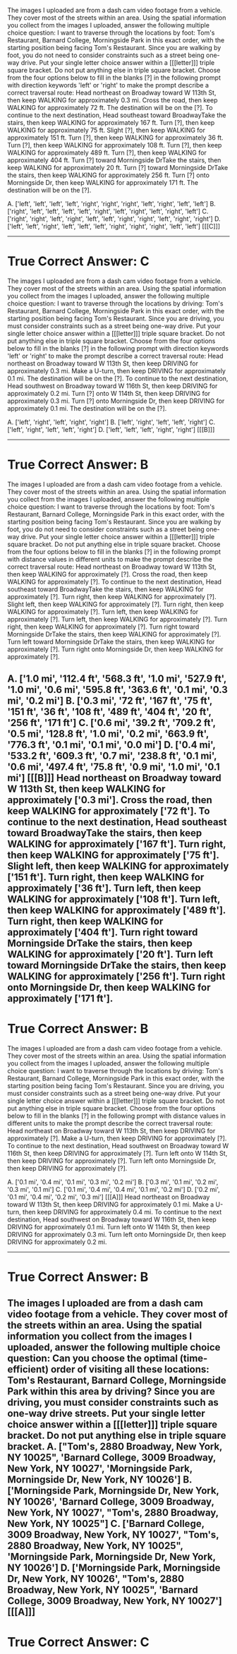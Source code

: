 
The images I uploaded are from a dash cam video footage from a vehicle. They cover most of the streets within an area. Using the spatial information you collect from the images I uploaded, answer the following multiple choice question:
I want to traverse through the locations by foot: Tom's Restaurant, Barnard College, Morningside Park in this exact order, with the starting position being facing Tom's Restaurant. Since you are walking by foot, you do not need to consider constraints such as a street being one-way drive.
Put your single letter choice answer within a [[[letter]]] triple square bracket. Do not put anything else in triple square bracket.
Choose from the four options below to fill in the blanks [?] in the following prompt with direction keywords 'left' or 'right' to make the prompt describe a correct traversal route:
Head northeast on Broadway toward W 113th St, then keep WALKING for approximately 0.3 mi.
Cross the road, then keep WALKING for approximately 72 ft.
The destination will be on the [?].
To continue to the next destination, Head southeast toward BroadwayTake the stairs, then keep WALKING for approximately 167 ft.
Turn [?], then keep WALKING for approximately 75 ft.
Slight [?], then keep WALKING for approximately 151 ft.
Turn [?], then keep WALKING for approximately 36 ft.
Turn [?], then keep WALKING for approximately 108 ft.
Turn [?], then keep WALKING for approximately 489 ft.
Turn [?], then keep WALKING for approximately 404 ft.
Turn [?] toward Morningside DrTake the stairs, then keep WALKING for approximately 20 ft.
Turn [?] toward Morningside DrTake the stairs, then keep WALKING for approximately 256 ft.
Turn [?] onto Morningside Dr, then keep WALKING for approximately 171 ft.
The destination will be on the [?].

A. ['left', 'left', 'left', 'left', 'right', 'right', 'right', 'left', 'right', 'left', 'left']      B. ['right', 'left', 'left', 'left', 'left', 'right', 'left', 'right', 'left', 'right', 'left']
C. ['right', 'right', 'left', 'right', 'left', 'left', 'right', 'right', 'left', 'right', 'right']      D. ['left', 'left', 'right', 'left', 'left', 'left', 'right', 'right', 'right', 'left', 'left']
[[[C]]]

----------
True Correct Answer: C
==========

The images I uploaded are from a dash cam video footage from a vehicle. They cover most of the streets within an area. Using the spatial information you collect from the images I uploaded, answer the following multiple choice question:
I want to traverse through the locations by driving: Tom's Restaurant, Barnard College, Morningside Park in this exact order, with the starting position being facing Tom's Restaurant. Since you are driving, you must consider constraints such as a street being one-way drive.
Put your single letter choice answer within a [[[letter]]] triple square bracket. Do not put anything else in triple square bracket.
Choose from the four options below to fill in the blanks [?] in the following prompt with direction keywords 'left' or 'right' to make the prompt describe a correct traversal route:
Head northeast on Broadway toward W 113th St, then keep DRIVING for approximately 0.3 mi.
Make a U-turn, then keep DRIVING for approximately 0.1 mi.
The destination will be on the [?].
To continue to the next destination, Head southwest on Broadway toward W 116th St, then keep DRIVING for approximately 0.2 mi.
Turn [?] onto W 114th St, then keep DRIVING for approximately 0.3 mi.
Turn [?] onto Morningside Dr, then keep DRIVING for approximately 0.1 mi.
The destination will be on the [?].

A. ['left', 'right', 'left', 'right', 'right']      B. ['left', 'right', 'left', 'left', 'right']
C. ['left', 'right', 'left', 'left', 'right']      D. ['left', 'left', 'left', 'right', 'right']
[[[B]]]

----------
True Correct Answer: B
==========

The images I uploaded are from a dash cam video footage from a vehicle. They cover most of the streets within an area. Using the spatial information you collect from the images I uploaded, answer the following multiple choice question:
I want to traverse through the locations by foot: Tom's Restaurant, Barnard College, Morningside Park in this exact order, with the starting position being facing Tom's Restaurant. Since you are walking by foot, you do not need to consider constraints such as a street being one-way drive.
Put your single letter choice answer within a [[[letter]]] triple square bracket. Do not put anything else in triple square bracket.
Choose from the four options below to fill in the blanks [?] in the following prompt with distance values in different units to make the prompt describe the correct traversal route:
Head northeast on Broadway toward W 113th St, then keep WALKING for approximately [?]. 
Cross the road, then keep WALKING for approximately [?]. 
To continue to the next destination, Head southeast toward BroadwayTake the stairs, then keep WALKING for approximately [?]. 
Turn right, then keep WALKING for approximately [?]. 
Slight left, then keep WALKING for approximately [?]. 
Turn right, then keep WALKING for approximately [?]. 
Turn left, then keep WALKING for approximately [?]. 
Turn left, then keep WALKING for approximately [?]. 
Turn right, then keep WALKING for approximately [?]. 
Turn right toward Morningside DrTake the stairs, then keep WALKING for approximately [?]. 
Turn left toward Morningside DrTake the stairs, then keep WALKING for approximately [?]. 
Turn right onto Morningside Dr, then keep WALKING for approximately [?]. 

A. ['1.0 mi', '112.4 ft', '568.3 ft', '1.0 mi', '527.9 ft', '1.0 mi', '0.6 mi', '595.8 ft', '363.6 ft', '0.1 mi', '0.3 mi', '0.2 mi']      B. ['0.3 mi', '72 ft', '167 ft', '75 ft', '151 ft', '36 ft', '108 ft', '489 ft', '404 ft', '20 ft', '256 ft', '171 ft']
C. ['0.6 mi', '39.2 ft', '709.2 ft', '0.5 mi', '128.8 ft', '1.0 mi', '0.2 mi', '663.9 ft', '776.3 ft', '0.1 mi', '0.1 mi', '0.0 mi']      D. ['0.4 mi', '533.2 ft', '609.3 ft', '0.7 mi', '238.8 ft', '0.1 mi', '0.6 mi', '497.4 ft', '75.8 ft', '0.9 mi', '1.0 mi', '0.1 mi']
[[[B]]]
Head northeast on Broadway toward W 113th St, then keep WALKING for approximately ['0.3 mi']. 
Cross the road, then keep WALKING for approximately ['72 ft']. 
To continue to the next destination, Head southeast toward BroadwayTake the stairs, then keep WALKING for approximately ['167 ft']. 
Turn right, then keep WALKING for approximately ['75 ft']. 
Slight left, then keep WALKING for approximately ['151 ft']. 
Turn right, then keep WALKING for approximately ['36 ft']. 
Turn left, then keep WALKING for approximately ['108 ft']. 
Turn left, then keep WALKING for approximately ['489 ft']. 
Turn right, then keep WALKING for approximately ['404 ft']. 
Turn right toward Morningside DrTake the stairs, then keep WALKING for approximately ['20 ft']. 
Turn left toward Morningside DrTake the stairs, then keep WALKING for approximately ['256 ft']. 
Turn right onto Morningside Dr, then keep WALKING for approximately ['171 ft'].
----------
True Correct Answer: B
==========

The images I uploaded are from a dash cam video footage from a vehicle. They cover most of the streets within an area. Using the spatial information you collect from the images I uploaded, answer the following multiple choice question:
I want to traverse through the locations by driving: Tom's Restaurant, Barnard College, Morningside Park in this exact order, with the starting position being facing Tom's Restaurant. Since you are driving, you must consider constraints such as a street being one-way drive.
Put your single letter choice answer within a [[[letter]]] triple square bracket. Do not put anything else in triple square bracket.
Choose from the four options below to fill in the blanks [?] in the following prompt with distance values in different units to make the prompt describe the correct traversal route:
Head northeast on Broadway toward W 113th St, then keep DRIVING for approximately [?]. 
Make a U-turn, then keep DRIVING for approximately [?]. 
To continue to the next destination, Head southwest on Broadway toward W 116th St, then keep DRIVING for approximately [?]. 
Turn left onto W 114th St, then keep DRIVING for approximately [?]. 
Turn left onto Morningside Dr, then keep DRIVING for approximately [?]. 

A. ['0.1 mi', '0.4 mi', '0.1 mi', '0.3 mi', '0.2 mi']      B. ['0.3 mi', '0.1 mi', '0.2 mi', '0.3 mi', '0.1 mi']
C. ['0.1 mi', '0.4 mi', '0.4 mi', '0.1 mi', '0.2 mi']      D. ['0.2 mi', '0.1 mi', '0.4 mi', '0.2 mi', '0.3 mi']
[[[A]]]
Head northeast on Broadway toward W 113th St, then keep DRIVING for approximately 0.1 mi. 
Make a U-turn, then keep DRIVING for approximately 0.4 mi. 
To continue to the next destination, Head southwest on Broadway toward W 116th St, then keep DRIVING for approximately 0.1 mi. 
Turn left onto W 114th St, then keep DRIVING for approximately 0.3 mi. 
Turn left onto Morningside Dr, then keep DRIVING for approximately 0.2 mi.

----------
True Correct Answer: B
==========

The images I uploaded are from a dash cam video footage from a vehicle. They cover most of the streets within an area. Using the spatial information you collect from the images I uploaded, answer the following multiple choice question:
Can you choose the optimal (time-efficient) order of visiting all these locations: Tom's Restaurant, Barnard College, Morningside Park within this area by driving? Since you are driving, you must consider constraints such as one-way drive streets.
Put your single letter choice answer within a [[[letter]]] triple square bracket. Do not put anything else in triple square bracket.
A. ["Tom's, 2880 Broadway, New York, NY 10025", 'Barnard College, 3009 Broadway, New York, NY 10027', 'Morningside Park, Morningside Dr, New York, NY 10026']      B. ['Morningside Park, Morningside Dr, New York, NY 10026', 'Barnard College, 3009 Broadway, New York, NY 10027', "Tom's, 2880 Broadway, New York, NY 10025"]
C. ['Barnard College, 3009 Broadway, New York, NY 10027', "Tom's, 2880 Broadway, New York, NY 10025", 'Morningside Park, Morningside Dr, New York, NY 10026']      D. ['Morningside Park, Morningside Dr, New York, NY 10026', "Tom's, 2880 Broadway, New York, NY 10025", 'Barnard College, 3009 Broadway, New York, NY 10027']
[[[A]]]
----------
True Correct Answer: C
==========
